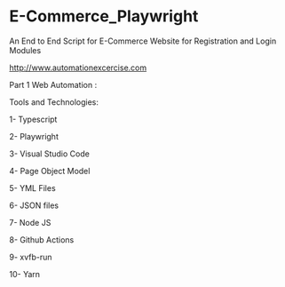 # E-Commerce_Playwright

An End to End Script for E-Commerce Website for Registration and Login Modules

http://www.automationexcercise.com

Part 1 Web Automation :

Tools and Technologies:

1- Typescript

2- Playwright

3- Visual Studio Code

4- Page Object Model

5- YML Files

6- JSON files

7- Node JS

8- Github Actions

9- xvfb-run

10- Yarn